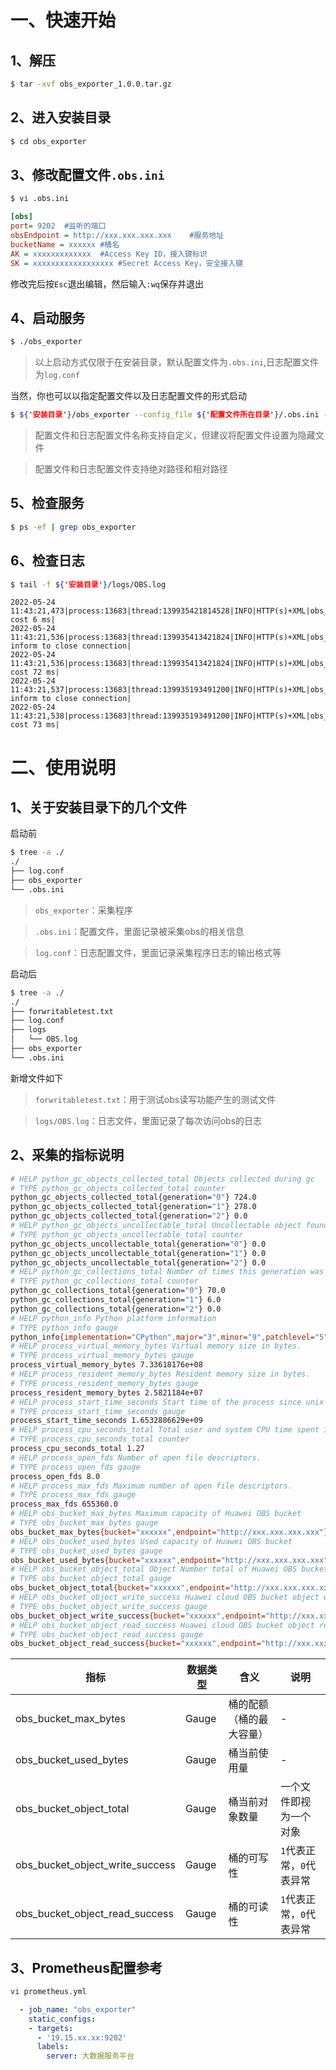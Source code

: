 # 一、快速开始
## 1、解压
```bash
$ tar -xvf obs_exporter_1.0.0.tar.gz
```
## 2、进入安装目录
```bash
$ cd obs_exporter
```
## 3、修改配置文件`.obs.ini`
```bash
$ vi .obs.ini
```
```ini
[obs]
port= 9202  #监听的端口
obsEndpoint = http://xxx.xxx.xxx.xxx    #服务地址
bucketName = xxxxxx #桶名
AK = xxxxxxxxxxxxx  #Access Key ID，接入键标识
SK = xxxxxxxxxxxxxxxxxx #Secret Access Key，安全接入键
```
修改完后按`Esc`退出编辑，然后输入`:wq`保存并退出
## 4、启动服务
```bash
$ ./obs_exporter
```
>以上启动方式仅限于在安装目录，默认配置文件为`.obs.ini`,日志配置文件为`log.conf`

当然，你也可以以指定配置文件以及日志配置文件的形式启动
```bash
$ ${'安装目录'}/obs_exporter --config_file ${'配置文件所在目录'}/.obs.ini --log_config ${'日志配置文件所在目录'}/log.conf
```
>配置文件和日志配置文件名称支持自定义，但建议将配置文件设置为隐藏文件

>配置文件和日志配置文件支持绝对路径和相对路径
## 5、检查服务
```bash
$ ps -ef | grep obs_exporter
```
## 6、检查日志
```bash
$ tail -f ${'安装目录'}/logs/OBS.log
```
```log
2022-05-24 11:43:21,473|process:13683|thread:139935421814528|INFO|HTTP(s)+XML|obs_logger|_wrapperFinally,97|getObject cost 6 ms|
2022-05-24 11:43:21,536|process:13683|thread:139935413421824|INFO|HTTP(s)+XML|obs_logger|do_close,358|server inform to close connection|
2022-05-24 11:43:21,536|process:13683|thread:139935413421824|INFO|HTTP(s)+XML|obs_logger|_wrapperFinally,97|getBucketStorageInfo cost 72 ms|
2022-05-24 11:43:21,537|process:13683|thread:139935193491200|INFO|HTTP(s)+XML|obs_logger|do_close,358|server inform to close connection|
2022-05-24 11:43:21,538|process:13683|thread:139935193491200|INFO|HTTP(s)+XML|obs_logger|_wrapperFinally,97|putContent cost 73 ms|
```
# 二、使用说明
## 1、关于安装目录下的几个文件
启动前
```bash
$ tree -a ./
./
├── log.conf
├── obs_exporter
└── .obs.ini
```
>`obs_exporter`：采集程序

>`.obs.ini`：配置文件，里面记录被采集obs的相关信息

>`log.conf`：日志配置文件，里面记录采集程序日志的输出格式等

启动后
```bash
$ tree -a ./
./
├── forwritabletest.txt
├── log.conf
├── logs
│   └── OBS.log
├── obs_exporter
└── .obs.ini
```
新增文件如下
>`forwritabletest.txt`：用于测试obs读写功能产生的测试文件

>`logs/OBS.log`：日志文件，里面记录了每次访问obs的日志

## 2、采集的指标说明
```bash
# HELP python_gc_objects_collected_total Objects collected during gc
# TYPE python_gc_objects_collected_total counter
python_gc_objects_collected_total{generation="0"} 724.0
python_gc_objects_collected_total{generation="1"} 278.0
python_gc_objects_collected_total{generation="2"} 0.0
# HELP python_gc_objects_uncollectable_total Uncollectable object found during GC
# TYPE python_gc_objects_uncollectable_total counter
python_gc_objects_uncollectable_total{generation="0"} 0.0
python_gc_objects_uncollectable_total{generation="1"} 0.0
python_gc_objects_uncollectable_total{generation="2"} 0.0
# HELP python_gc_collections_total Number of times this generation was collected
# TYPE python_gc_collections_total counter
python_gc_collections_total{generation="0"} 70.0
python_gc_collections_total{generation="1"} 6.0
python_gc_collections_total{generation="2"} 0.0
# HELP python_info Python platform information
# TYPE python_info gauge
python_info{implementation="CPython",major="3",minor="9",patchlevel="5",version="3.9.5"} 1.0
# HELP process_virtual_memory_bytes Virtual memory size in bytes.
# TYPE process_virtual_memory_bytes gauge
process_virtual_memory_bytes 7.33618176e+08
# HELP process_resident_memory_bytes Resident memory size in bytes.
# TYPE process_resident_memory_bytes gauge
process_resident_memory_bytes 2.5821184e+07
# HELP process_start_time_seconds Start time of the process since unix epoch in seconds.
# TYPE process_start_time_seconds gauge
process_start_time_seconds 1.6532886629e+09
# HELP process_cpu_seconds_total Total user and system CPU time spent in seconds.
# TYPE process_cpu_seconds_total counter
process_cpu_seconds_total 1.27
# HELP process_open_fds Number of open file descriptors.
# TYPE process_open_fds gauge
process_open_fds 8.0
# HELP process_max_fds Maximum number of open file descriptors.
# TYPE process_max_fds gauge
process_max_fds 655360.0
# HELP obs_bucket_max_bytes Maximum capacity of Huawei OBS bucket
# TYPE obs_bucket_max_bytes gauge
obs_bucket_max_bytes{bucket="xxxxxx",endpoint="http://xxx.xxx.xxx.xxx"} 5.36870912e+011
# HELP obs_bucket_used_bytes Used capacity of Huawei OBS bucket
# TYPE obs_bucket_used_bytes gauge
obs_bucket_used_bytes{bucket="xxxxxx",endpoint="http://xxx.xxx.xxx.xxx"} 4.309656907e+010
# HELP obs_bucket_object_total Object Number total of Huawei OBS bucket
# TYPE obs_bucket_object_total gauge
obs_bucket_object_total{bucket="xxxxxx",endpoint="http://xxx.xxx.xxx.xxx"} 479615.0
# HELP obs_bucket_object_write_success Huawei cloud OBS bucket object writable
# TYPE obs_bucket_object_write_success gauge
obs_bucket_object_write_success{bucket="xxxxxx",endpoint="http://xxx.xxx.xxx.xxx"} 1.0
# HELP obs_bucket_object_read_success Huawei cloud OBS bucket object readable
# TYPE obs_bucket_object_read_success gauge
obs_bucket_object_read_success{bucket="xxxxxx",endpoint="http://xxx.xxx.xxx.xxx"} 1.0
```
| 指标                 |数据类型    | 含义              | 说明            |
| -------------------- | ---------- | ---------------- | ---------------- |
| obs_bucket_max_bytes |  Gauge     |桶的配额（桶的最大容量） | - |
| obs_bucket_used_bytes |  Gauge    |桶当前使用量 | - |
| obs_bucket_object_total |  Gauge    |桶当前对象数量 | 一个文件即视为一个对象 |
| obs_bucket_object_write_success |  Gauge    |桶的可写性 | `1`代表正常，`0`代表异常 |
| obs_bucket_object_read_success |  Gauge    |桶的可读性 | `1`代表正常，`0`代表异常 |
## 3、Prometheus配置参考
```bash
vi prometheus.yml
```
```yaml
  - job_name: "obs_exporter"
    static_configs:
    - targets:
      - '19.15.xx.xx:9202'
      labels:
        server: 大数据服务平台
```